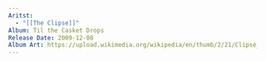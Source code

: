 ```yaml
---
Aritst:
  - "[[The Clipse]]"
Album: Til the Casket Drops
Release Date: 2009-12-08
Album Art: https://upload.wikimedia.org/wikipedia/en/thumb/2/21/Clipse_-_Till_The_Casket_Drops.jpg/250px-Clipse_-_Till_The_Casket_Drops.jpg
---
```

